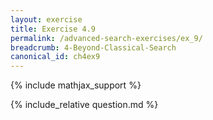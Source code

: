 ```yaml
---
layout: exercise
title: Exercise 4.9
permalink: /advanced-search-exercises/ex_9/
breadcrumb: 4-Beyond-Classical-Search
canonical_id: ch4ex9
---
```


{% include mathjax_support %}
<div id="hiddden">{% include_relative question.md %}</div>